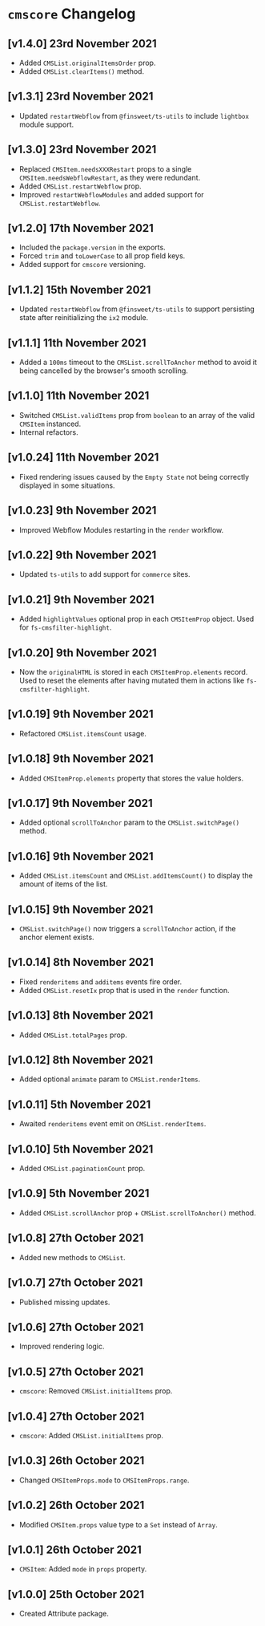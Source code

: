 # `cmscore` Changelog

## [v1.4.0] 23rd November 2021

- Added `CMSList.originalItemsOrder` prop.
- Added `CMSList.clearItems()` method.

## [v1.3.1] 23rd November 2021

- Updated `restartWebflow` from `@finsweet/ts-utils` to include `lightbox` module support.

## [v1.3.0] 23rd November 2021

- Replaced `CMSItem.needsXXXRestart` props to a single `CMSItem.needsWebflowRestart`, as they were redundant.
- Added `CMSList.restartWebflow` prop.
- Improved `restartWebflowModules` and added support for `CMSList.restartWebflow`.

## [v1.2.0] 17th November 2021

- Included the `package.version` in the exports.
- Forced `trim` and `toLowerCase` to all prop field keys.
- Added support for `cmscore` versioning.

## [v1.1.2] 15th November 2021

- Updated `restartWebflow` from `@finsweet/ts-utils` to support persisting state after reinitializing the `ix2` module.

## [v1.1.1] 11th November 2021

- Added a `100ms` timeout to the `CMSList.scrollToAnchor` method to avoid it being cancelled by the browser's smooth scrolling.

## [v1.1.0] 11th November 2021

- Switched `CMSList.validItems` prop from `boolean` to an array of the valid `CMSItem` instanced.
- Internal refactors.

## [v1.0.24] 11th November 2021

- Fixed rendering issues caused by the `Empty State` not being correctly displayed in some situations.

## [v1.0.23] 9th November 2021

- Improved Webflow Modules restarting in the `render` workflow.

## [v1.0.22] 9th November 2021

- Updated `ts-utils` to add support for `commerce` sites.

## [v1.0.21] 9th November 2021

- Added `highlightValues` optional prop in each `CMSItemProp` object. Used for `fs-cmsfilter-highlight`.

## [v1.0.20] 9th November 2021

- Now the `originalHTML` is stored in each `CMSItemProp.elements` record. Used to reset the elements after having mutated them in actions like `fs-cmsfilter-highlight`.

## [v1.0.19] 9th November 2021

- Refactored `CMSList.itemsCount` usage.

## [v1.0.18] 9th November 2021

- Added `CMSItemProp.elements` property that stores the value holders.

## [v1.0.17] 9th November 2021

- Added optional `scrollToAnchor` param to the `CMSList.switchPage()` method.

## [v1.0.16] 9th November 2021

- Added `CMSList.itemsCount` and `CMSList.addItemsCount()` to display the amount of items of the list.

## [v1.0.15] 9th November 2021

- `CMSList.switchPage()` now triggers a `scrollToAnchor` action, if the anchor element exists.

## [v1.0.14] 8th November 2021

- Fixed `renderitems` and `additems` events fire order.
- Added `CMSList.resetIx` prop that is used in the `render` function.

## [v1.0.13] 8th November 2021

- Added `CMSList.totalPages` prop.

## [v1.0.12] 8th November 2021

- Added optional `animate` param to `CMSList.renderItems`.

## [v1.0.11] 5th November 2021

- Awaited `renderitems` event emit on `CMSList.renderItems`.

## [v1.0.10] 5th November 2021

- Added `CMSList.paginationCount` prop.

## [v1.0.9] 5th November 2021

- Added `CMSList.scrollAnchor` prop + `CMSList.scrollToAnchor()` method.

## [v1.0.8] 27th October 2021

- Added new methods to `CMSList`.

## [v1.0.7] 27th October 2021

- Published missing updates.

## [v1.0.6] 27th October 2021

- Improved rendering logic.

## [v1.0.5] 27th October 2021

- `cmscore`: Removed `CMSList.initialItems` prop.

## [v1.0.4] 27th October 2021

- `cmscore`: Added `CMSList.initialItems` prop.

## [v1.0.3] 26th October 2021

- Changed `CMSItemProps.mode` to `CMSItemProps.range`.

## [v1.0.2] 26th October 2021

- Modified `CMSItem.props` value type to a `Set` instead of `Array`.

## [v1.0.1] 26th October 2021

- `CMSItem`: Added `mode` in `props` property.

## [v1.0.0] 25th October 2021

- Created Attribute package.
